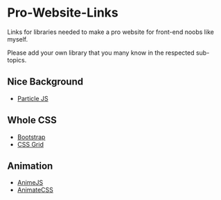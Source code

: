 # Pro-Website-Links

Links for libraries needed to make a pro website for front-end noobs like myself.

Please add your own library that you many know in the respected sub-topics.


## Nice Background

- [Particle JS](https://github.com/VincentGarreau/particles.js/)

## Whole CSS

- [Bootstrap](https://getbootstrap.com/)
- [CSS Grid](https://cssgrid.io/)

## Animation

- [AnimeJS](https://github.com/juliangarnier/anime/)
- [AnimateCSS](https://github.com/daneden/animate.css)
